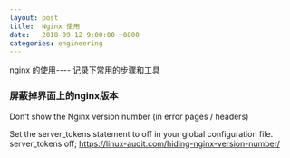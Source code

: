 ```yaml
---
layout: post
title:  Nginx 使用
date:   2018-09-12 9:00:00 +0800
categories: engineering
---
```

nginx 的使用---- 记录下常用的步骤和工具
### 屏蔽掉界面上的nginx版本

Don’t show the Nginx version number (in error pages / headers)

Set the server_tokens statement to off in your global configuration file.
server_tokens off;
https://linux-audit.com/hiding-nginx-version-number/
